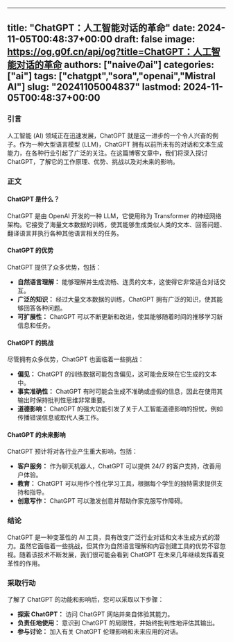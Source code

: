
---
title: "ChatGPT：人工智能对话的革命"
date: 2024-11-05T00:48:37+00:00
draft: false
image: https://og.g0f.cn/api/og?title=ChatGPT：人工智能对话的革命
authors: ["naiveのai"]
categories: ["ai"]
tags: ["chatgpt","sora","openai","Mistral AI"]
slug: "20241105004837"
lastmod: 2024-11-05T00:48:37+00:00
---
### 引言

人工智能 (AI) 领域正在迅速发展，ChatGPT 就是这一进步的一个令人兴奋的例子。作为一种大型语言模型 (LLM)，ChatGPT 拥有以前所未有的对话和文本生成能力，在各种行业引起了广泛的关注。在这篇博客文章中，我们将深入探讨 ChatGPT，了解它的工作原理、优势、挑战以及对未来的影响。

### 正文

#### ChatGPT 是什么？

ChatGPT 是由 OpenAI 开发的一种 LLM，它使用称为 Transformer 的神经网络架构。它接受了海量文本数据的训练，使其能够生成类似人类的文本、回答问题、翻译语言并执行各种其他语言相关的任务。

#### ChatGPT 的优势

ChatGPT 提供了众多优势，包括：

- **自然语言理解：** 能够理解并生成流畅、连贯的文本，这使得它非常适合对话交互。
- **广泛的知识：** 经过大量文本数据的训练，ChatGPT 拥有广泛的知识，使其能够回答各种问题。
- **可扩展性：** ChatGPT 可以不断更新和改进，使其能够随着时间的推移学习新信息和任务。

#### ChatGPT 的挑战

尽管拥有众多优势，ChatGPT 也面临着一些挑战：

- **偏见：** ChatGPT 的训练数据可能包含偏见，这可能会反映在它生成的文本中。
- **事实准确性：** ChatGPT 有时可能会生成不准确或虚假的信息，因此在使用其输出时保持批判性思维非常重要。
- **道德影响：** ChatGPT 的强大功能引发了关于人工智能道德影响的担忧，例如传播错误信息或取代人类工作。

#### ChatGPT 的未来影响

ChatGPT 预计将对各行业产生重大影响，包括：

- **客户服务：** 作为聊天机器人，ChatGPT 可以提供 24/7 的客户支持，改善用户体验。
- **教育：** ChatGPT 可以用作个性化学习工具，根据每个学生的独特需求提供支持和指导。
- **创意写作：** ChatGPT 可以激发创意并帮助作家克服写作障碍。

### 结论

ChatGPT 是一种变革性的 AI 工具，具有改变广泛行业对话和文本生成方式的潜力。虽然它面临着一些挑战，但其作为自然语言理解和内容创建工具的优势不容忽视。随着该技术不断发展，我们很可能会看到 ChatGPT 在未来几年继续发挥着变革性的作用。

### 采取行动

了解了 ChatGPT 的功能和影响后，您可以采取以下步骤：

- **探索 ChatGPT：** 访问 ChatGPT 网站并亲自体验其能力。
- **负责任地使用：** 意识到 ChatGPT 的局限性，并始终批判性地评估其输出。
- **参与讨论：** 加入有关 ChatGPT 伦理影响和未来应用的对话。